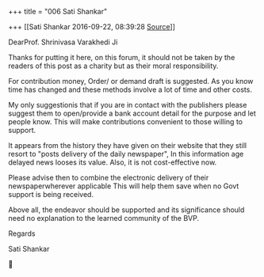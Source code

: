 +++
title = "006 Sati Shankar"

+++
[[Sati Shankar	2016-09-22, 08:39:28 [Source](https://groups.google.com/g/bvparishat/c/_ukbo2xcoUw)]]



DearProf. Shrinivasa Varakhedi Ji

  

Thanks for putting it here, on this forum, it should not be taken by the readers of this post as a charity but as their moral responsibility.

For contribution money, Order/ or demand draft is suggested. As you know time has changed and these methods involve a lot of time and other costs.

  

My only suggestionis that if you are in contact with the publishers please suggest them to open/provide a bank account detail for the purpose and let people know. This will make contributions convenient to those willing to support.

  

It appears from the history they have given on their website that they still resort to "posts delivery of the daily newspaper", In this information age delayed news looses its value. Also, it is not cost-effective now.

Please advise then to combine the electronic delivery of their newspaperwherever applicable This will help them save when no Govt support is being received.

  

Above all, the endeavor should be supported and its significance should need no explanation to the learned community of the BVP.

Regards

Sati Shankar




